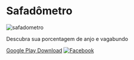 # Safadômetro

![safadometro](https://scontent.ffor8-2.fna.fbcdn.net/v/t1.0-9/12472571_598976673600497_3240363094317476095_n.png?oh=e94c13cefe6721ea1517a9e71f81d140&oe=58B4ED32)

Descubra sua porcentagem de anjo e vagabundo

[Google Play Download](https://play.google.com/store/apps/details?id=com.victorlaerte.safadometro&hl=pt-br)
[![Facebook](https://github.frapsoft.com/social/facebook.png)](https://www.facebook.com/appsafadometro/)
